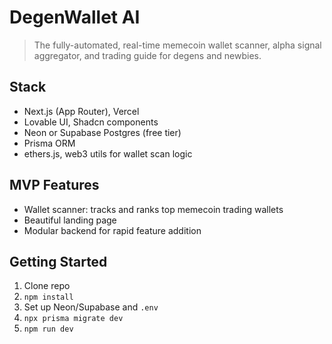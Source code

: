 # DegenWallet AI

> The fully-automated, real-time memecoin wallet scanner, alpha signal aggregator, and trading guide for degens and newbies.

## Stack

- Next.js (App Router), Vercel
- Lovable UI, Shadcn components
- Neon or Supabase Postgres (free tier)
- Prisma ORM
- ethers.js, web3 utils for wallet scan logic

## MVP Features

- Wallet scanner: tracks and ranks top memecoin trading wallets
- Beautiful landing page
- Modular backend for rapid feature addition

## Getting Started

1. Clone repo
2. `npm install`
3. Set up Neon/Supabase and `.env`
4. `npx prisma migrate dev`
5. `npm run dev`
